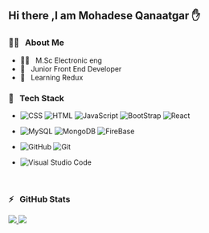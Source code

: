 <h2>Hi there ,I am Mohadese Qanaatgar ✋</h2>

<h3>👩‍💻 &nbsp; About Me</h3>

- 👩‍🎓 &nbsp; M.Sc Electronic eng
- 💼 &nbsp; Junior Front End Developer
- 🌱 &nbsp; Learning Redux

<h3>🔧 &nbsp; Tech Stack</h3>

- ![CSS](https://img.shields.io/badge/CSS3-1572B6?style=for-the-badge&logo=css3&logoColor=white)
![HTML](https://img.shields.io/badge/HTML5-E34F26?style=for-the-badge&logo=html5&logoColor=white)
![JavaScript](https://img.shields.io/badge/JavaScript-323330?style=for-the-badge&logo=javascript&logoColor=F7DF1E)
![BootStrap](https://img.shields.io/badge/Bootstrap-563D7C?style=for-the-badge&logo=bootstrap&logoColor=white)
![React](https://img.shields.io/badge/React-20232A?style=for-the-badge&logo=react&logoColor=61DAFB)

- ![MySQL](https://img.shields.io/badge/MySQL-005C84?style=for-the-badge&logo=mysql&logoColor=white)
![MongoDB](https://img.shields.io/badge/MongoDB-4EA94B?style=for-the-badge&logo=mongodb&logoColor=white)
![FireBase](https://img.shields.io/badge/firebase-ffca28?style=for-the-badge&logo=firebase&logoColor=black)

- ![GitHub](https://img.shields.io/badge/GitHub-100000?style=for-the-badge&logo=github&logoColor=white)
![Git](https://img.shields.io/badge/GIT-E44C30?style=for-the-badge&logo=git&logoColor=white)

- ![Visual Studio Code](https://img.shields.io/badge/Visual_Studio_Code-0078D4?style=for-the-badge&logo=visual%20studio%20code&logoColor=white)

<br/>

<h3>⚡ &nbsp; GitHub Stats</h3>


<a href="https://github.com/mohadese-Qanaatgar">
<img src='https://github-readme-stats.vercel.app/api?username=mohadese-Qanaatgar&show_icons=true&theme=radical' />
  <img src='https://github-readme-stats.vercel.app/api/top-langs/?username=mohadese-Qanaatgar' />
</a>
